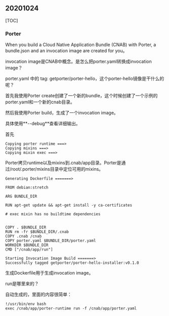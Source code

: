 ## 20201024

[TOC]

### Porter

When you build a Cloud Native Application Bundle (CNAB) with Porter, a bundle.json and an invocation image are created for you。

invocation image是CNAB中概念。是怎么把porter.yaml转换成invocation image？

porter.yaml 中的 tag: getporter/porter-hello，这个porter-hello镜像是干什么的呢？



首先我使用Porter create创建了一个新的bundle，这个时候创建了一个示例的porter.yaml和一个新的cnab目录。

然后我使用Porter build，生成了一个invocation image。

具体使用**--debug**查看详细输出。

首先

```console
Copying porter runtime ===>
Copying mixins ===>
Copying mixin exec ===>
```

Porter拷贝runtime以及mixins到.cnab/app目录。Porter是通过/root/.porter/mixins目录中定位可用的mixins。

``` console
Generating Dockerfile =======>

FROM debian:stretch

ARG BUNDLE_DIR

RUN apt-get update && apt-get install -y ca-certificates

# exec mixin has no buildtime dependencies


COPY . $BUNDLE_DIR
RUN rm -fr $BUNDLE_DIR/.cnab
COPY .cnab /cnab
COPY porter.yaml $BUNDLE_DIR/porter.yaml
WORKDIR $BUNDLE_DIR
CMD ["/cnab/app/run"]

Starting Invocation Image Build =======>
Successfully tagged getporter/porter-hello-installer:v0.1.0
```

生成Dockerfile用于生成invocation image。

run是哪里来的？

自动生成的，里面的内容很简单：

``` shell
!/usr/bin/env bash
exec /cnab/app/porter-runtime run -f /cnab/app/porter.yaml
```

